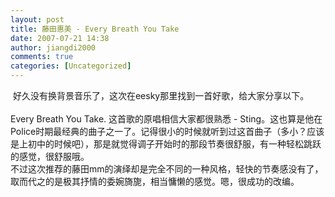 ```yaml
---
layout: post
title: 藤田惠美 - Every Breath You Take
date: 2007-07-21 14:38
author: jiangdi2000
comments: true
categories: [Uncategorized]
---
```

<div id="msgcns!C840C88DA912213B!998" class="bvMsg"><div> 好久没有换背景音乐了，这次在eesky那里找到一首好歌，给大家分享以下。</div>
<div> </div>
<div>Every Breath You Take. 这首歌的原唱相信大家都很熟悉 - Sting。这也算是他在Police时期最经典的曲子之一了。记得很小的时候就听到过这首曲子（多小？应该是上初中的时候吧），那是就觉得调子开始时的那段节奏很舒服，有一种轻松跳跃的感觉，很舒服哦。</div>
<div>不过这次推荐的藤田mm的演绎却是完全不同的一种风格，轻快的节奏感没有了，取而代之的是极其抒情的委婉旖旎，相当慵懒的感觉。嗯，很成功的改编。</div></div>
